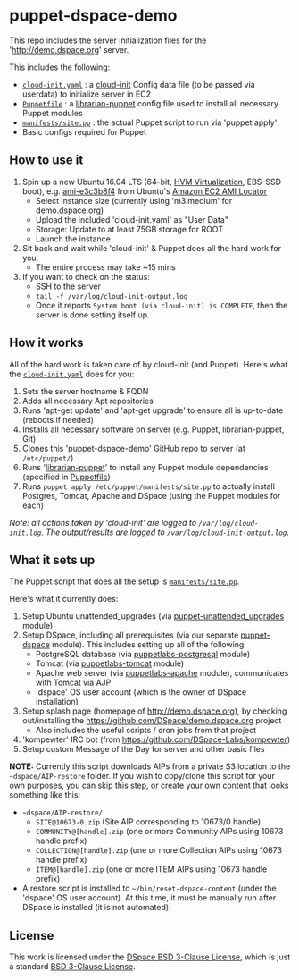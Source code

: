 puppet-dspace-demo
=============

This repo includes the server initialization files for the 'http://demo.dspace.org' server.

This includes the following:
* [`cloud-init.yaml`](https://github.com/DSpace-Labs/puppet-dspace-demo/blob/master/cloud-init.yaml) : a [cloud-init](https://help.ubuntu.com/community/CloudInit) Config data file (to be passed via userdata) to initialize server in EC2
* [`Puppetfile`](https://github.com/DSpace-Labs/puppet-dspace-demo/blob/master/Puppetfile) : a [librarian-puppet](http://librarian-puppet.com/) config file used to install all necessary Puppet modules
* [`manifests/site.pp`](https://github.com/DSpace-Labs/puppet-dspace-demo/blob/master/manifests/site.pp) : the actual Puppet script to run via 'puppet apply'
* Basic configs required for Puppet

How to use it
-------------

1. Spin up a new Ubuntu 16.04 LTS (64-bit, [HVM Virtualization](http://docs.aws.amazon.com/AWSEC2/latest/UserGuide/virtualization_types.html), EBS-SSD boot), e.g. [ami-e3c3b8f4](https://console.aws.amazon.com/ec2/home?region=us-east-1#launchAmi=ami-e3c3b8f4) from Ubuntu's [Amazon EC2 AMI Locator](https://cloud-images.ubuntu.com/locator/ec2/)
   * Select instance size (currently using 'm3.medium' for demo.dspace.org)
   * Upload the included 'cloud-init.yaml' as "User Data"
   * Storage: Update to at least 75GB storage for ROOT
   * Launch the instance
2. Sit back and wait while 'cloud-init' & Puppet does all the hard work for you.
   * The entire process may take ~15 mins
3. If you want to check on the status:
   * SSH to the server
   * `tail -f /var/log/cloud-init-output.log`
   * Once it reports `System boot (via cloud-init) is COMPLETE`, then the server is done setting itself up.

How it works
------------

All of the hard work is taken care of by cloud-init (and Puppet).
Here's what the [`cloud-init.yaml`](https://github.com/duraspace/puppet-dspace-demo/blob/master/cloud-init.yaml) does for you:

1. Sets the server hostname & FQDN
2. Adds all necessary Apt repositories
3. Runs 'apt-get update' and 'apt-get upgrade' to ensure all is up-to-date (reboots if needed)
4. Installs all necessary software on server (e.g. Puppet, librarian-puppet, Git)
5. Clones this 'puppet-dspace-demo' GitHub repo to server (at `/etc/puppet/`)
6. Runs '[librarian-puppet](http://librarian-puppet.com/)' to install any Puppet module dependencies (specified in [Puppetfile](https://github.com/DSpace-Labs/puppet-dspace-demo/blob/master/Puppetfile))
7. Runs `puppet apply /etc/puppet/manifests/site.pp` to actually install Postgres, Tomcat, Apache and DSpace (using the Puppet modules for each)

*Note: all actions taken by 'cloud-init' are logged to `/var/log/cloud-init.log`. The output/results are logged to `/var/log/cloud-init-output.log`.*


What it sets up
----------------
The Puppet script that does all the setup is [`manifests/site.pp`](https://github.com/DSpace-Labs/puppet-dspace-demo/blob/master/manifests/site.pp).

Here's what it currently does:

1. Setup Ubuntu unattended_upgrades (via [puppet-unattended_upgrades](https://github.com/voxpupuli/puppet-unattended_upgrades) module)
2. Setup DSpace, including all prerequisites (via our separate [puppet-dspace](https://github.com/DSpace/puppet-dspace) module). This includes setting up all of the following:
   * PostgreSQL database (via [puppetlabs-postgresql](https://github.com/puppetlabs/puppetlabs-postgresql/) module)
   * Tomcat (via [puppetlabs-tomcat](https://github.com/puppetlabs/puppetlabs-tomcat/) module)
   * Apache web server (via [puppetlabs-apache](https://github.com/puppetlabs/puppetlabs-apache/) module), communicates with Tomcat via AJP
   * 'dspace' OS user account (which is the owner of DSpace installation)
3. Setup splash page (homepage of http://demo.dspace.org), by checking out/installing the https://github.com/DSpace/demo.dspace.org project
   * Also includes the useful scripts / cron jobs from that project
4. 'kompewter' IRC bot (from https://github.com/DSpace-Labs/kompewter)
5. Setup custom Message of the Day for server and other basic files

**NOTE:** Currently this script downloads AIPs from a private S3 location to the `~dspace/AIP-restore` folder. If you wish to copy/clone this script for your own purposes, you can skip this step, or create your own content that looks something like this:

* `~dspace/AIP-restore/`
   * `SITE@10673-0.zip` (Site AIP corresponding to 10673/0 handle)
   * `COMMUNITY@[handle].zip` (one or more Community AIPs using 10673 handle prefix)
   * `COLLECTION@[handle].zip` (one or more Collection AIPs using 10673 handle prefix)
   * `ITEM@[handle].zip` (one or more ITEM AIPs using 10673 handle prefix)
* A restore script is installed to `~/bin/reset-dspace-content` (under the 'dspace' OS user account).  At this time, it must be manually run after DSpace is installed (it is not automated).

License
--------

This work is licensed under the [DSpace BSD 3-Clause License](http://www.dspace.org/license/), which is just a standard [BSD 3-Clause License](http://opensource.org/licenses/BSD-3-Clause).
